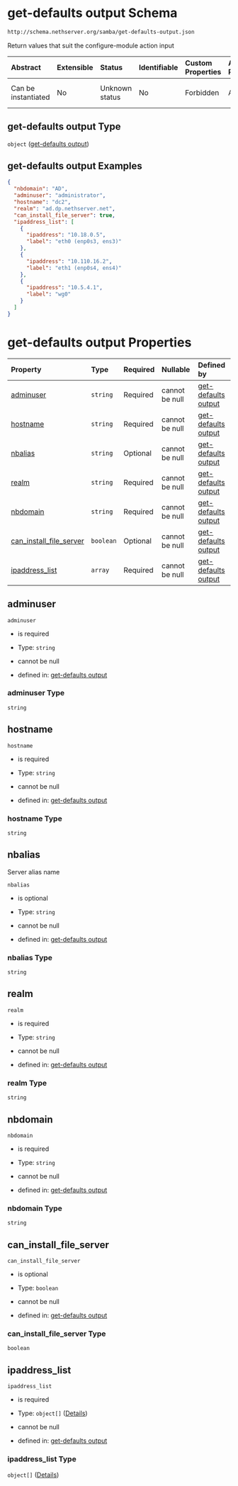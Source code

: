 # get-defaults output Schema

```txt
http://schema.nethserver.org/samba/get-defaults-output.json
```

Return values that suit the configure-module action input

| Abstract            | Extensible | Status         | Identifiable | Custom Properties | Additional Properties | Access Restrictions | Defined In                                                                        |
| :------------------ | :--------- | :------------- | :----------- | :---------------- | :-------------------- | :------------------ | :-------------------------------------------------------------------------------- |
| Can be instantiated | No         | Unknown status | No           | Forbidden         | Allowed               | none                | [get-defaults-output.json](samba/get-defaults-output.json "open original schema") |

## get-defaults output Type

`object` ([get-defaults output](get-defaults-output.md))

## get-defaults output Examples

```json
{
  "nbdomain": "AD",
  "adminuser": "administrator",
  "hostname": "dc2",
  "realm": "ad.dp.nethserver.net",
  "can_install_file_server": true,
  "ipaddress_list": [
    {
      "ipaddress": "10.18.0.5",
      "label": "eth0 (enp0s3, ens3)"
    },
    {
      "ipaddress": "10.110.16.2",
      "label": "eth1 (enp0s4, ens4)"
    },
    {
      "ipaddress": "10.5.4.1",
      "label": "wg0"
    }
  ]
}
```

# get-defaults output Properties

| Property                                               | Type      | Required | Nullable       | Defined by                                                                                                                                                                         |
| :----------------------------------------------------- | :-------- | :------- | :------------- | :--------------------------------------------------------------------------------------------------------------------------------------------------------------------------------- |
| [adminuser](#adminuser)                                | `string`  | Required | cannot be null | [get-defaults output](get-defaults-output-properties-adminuser.md "http://schema.nethserver.org/samba/get-defaults-output.json#/properties/adminuser")                             |
| [hostname](#hostname)                                  | `string`  | Required | cannot be null | [get-defaults output](get-defaults-output-properties-hostname.md "http://schema.nethserver.org/samba/get-defaults-output.json#/properties/hostname")                               |
| [nbalias](#nbalias)                                    | `string`  | Optional | cannot be null | [get-defaults output](get-defaults-output-properties-nbalias.md "http://schema.nethserver.org/samba/get-defaults-output.json#/properties/nbalias")                                 |
| [realm](#realm)                                        | `string`  | Required | cannot be null | [get-defaults output](get-defaults-output-properties-realm.md "http://schema.nethserver.org/samba/get-defaults-output.json#/properties/realm")                                     |
| [nbdomain](#nbdomain)                                  | `string`  | Required | cannot be null | [get-defaults output](get-defaults-output-properties-nbdomain.md "http://schema.nethserver.org/samba/get-defaults-output.json#/properties/nbdomain")                               |
| [can\_install\_file\_server](#can_install_file_server) | `boolean` | Optional | cannot be null | [get-defaults output](get-defaults-output-properties-can_install_file_server.md "http://schema.nethserver.org/samba/get-defaults-output.json#/properties/can_install_file_server") |
| [ipaddress\_list](#ipaddress_list)                     | `array`   | Required | cannot be null | [get-defaults output](get-defaults-output-properties-ipaddress_list.md "http://schema.nethserver.org/samba/get-defaults-output.json#/properties/ipaddress_list")                   |

## adminuser



`adminuser`

* is required

* Type: `string`

* cannot be null

* defined in: [get-defaults output](get-defaults-output-properties-adminuser.md "http://schema.nethserver.org/samba/get-defaults-output.json#/properties/adminuser")

### adminuser Type

`string`

## hostname



`hostname`

* is required

* Type: `string`

* cannot be null

* defined in: [get-defaults output](get-defaults-output-properties-hostname.md "http://schema.nethserver.org/samba/get-defaults-output.json#/properties/hostname")

### hostname Type

`string`

## nbalias

Server alias name

`nbalias`

* is optional

* Type: `string`

* cannot be null

* defined in: [get-defaults output](get-defaults-output-properties-nbalias.md "http://schema.nethserver.org/samba/get-defaults-output.json#/properties/nbalias")

### nbalias Type

`string`

## realm



`realm`

* is required

* Type: `string`

* cannot be null

* defined in: [get-defaults output](get-defaults-output-properties-realm.md "http://schema.nethserver.org/samba/get-defaults-output.json#/properties/realm")

### realm Type

`string`

## nbdomain



`nbdomain`

* is required

* Type: `string`

* cannot be null

* defined in: [get-defaults output](get-defaults-output-properties-nbdomain.md "http://schema.nethserver.org/samba/get-defaults-output.json#/properties/nbdomain")

### nbdomain Type

`string`

## can\_install\_file\_server



`can_install_file_server`

* is optional

* Type: `boolean`

* cannot be null

* defined in: [get-defaults output](get-defaults-output-properties-can_install_file_server.md "http://schema.nethserver.org/samba/get-defaults-output.json#/properties/can_install_file_server")

### can\_install\_file\_server Type

`boolean`

## ipaddress\_list



`ipaddress_list`

* is required

* Type: `object[]` ([Details](get-defaults-output-properties-ipaddress_list-items.md))

* cannot be null

* defined in: [get-defaults output](get-defaults-output-properties-ipaddress_list.md "http://schema.nethserver.org/samba/get-defaults-output.json#/properties/ipaddress_list")

### ipaddress\_list Type

`object[]` ([Details](get-defaults-output-properties-ipaddress_list-items.md))
